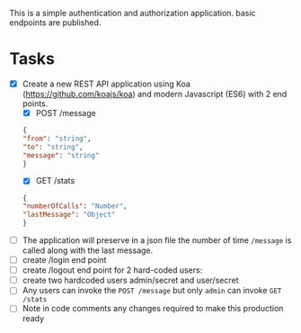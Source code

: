This is a simple authentication and authorization application.
basic endpoints are published.

# Tasks

- [x] Create a new REST API application using Koa (https://github.com/koajs/koa) and modern Javascript (ES6) with 2 end points.
  - [x] POST /message
  ```json
  {
  "from": "string",
  "to": "string",
  "message": "string"
  }
  ```
  - [x] GET /stats
  ```json
  {
  "numberOfCalls": "Number",
  "lastMessage": "Object"
  }
  ```
- [ ] The application will preserve in a json file the number of time `/message` is called along with the last message.
- [ ] create /login end point
- [ ] create /logout end point for 2 hard-coded users:
- [ ] create two hardcoded users admin/secret and user/secret
- [ ] Any users can invoke the `POST /message` but only `admin` can invoke `GET /stats`
- [ ] Note in code comments any changes required to make this production ready
